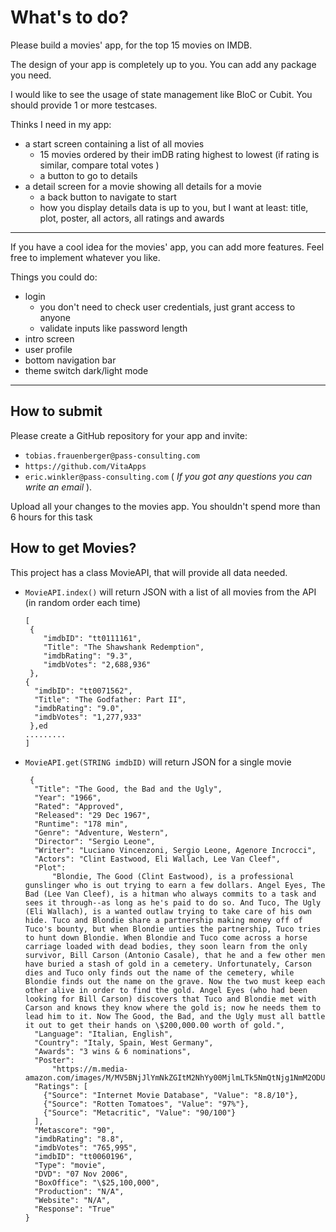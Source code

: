 # What's to do?

Please build a movies' app, for the top 15 movies on IMDB.

The design of your app is completely up to you. You can add any package you need. 

I would like to see the usage of state management like BloC or Cubit. You should provide 1 or more testcases.

Thinks I need in my app:

- a start screen containing a list of all movies
    - 15 movies ordered by their imDB rating highest to lowest (if rating is similar, compare total votes )
    - a button to go to details
- a detail screen for a movie showing all details for a movie
    - a back button to navigate to start
    - how you display details data is up to you, but I want at least: title, plot, poster, all actors, all ratings and
      awards

---
If you have a cool idea for the movies' app, you can add more features. Feel free to implement whatever you like. 

Things you could do:
- login
   - you don't need to check user credentials, just grant access to anyone
   - validate inputs like password length
- intro screen
- user profile
- bottom navigation bar
- theme switch dark/light mode
 - ---

## How to submit

Please create a GitHub repository for your app and invite: 
- `tobias.frauenberger@pass-consulting.com`
- `https://github.com/VitaApps` 
- `eric.winkler@pass-consulting.com` 
( *If you got any questions you can write an email* ).

Upload all your changes to the movies app. You shouldn't spend more than 6 hours for this task



## How to get Movies?

This project has a class MovieAPI, that will provide all data needed.

- ````MovieAPI.index()```` will return JSON with a list of all movies from the API  (in random order each time)
    ```
  [
     {
        "imdbID": "tt0111161",
        "Title": "The Shawshank Redemption",
        "imdbRating": "9.3",
        "imdbVotes": "2,688,936"
     },
  {
      "imdbID": "tt0071562",
      "Title": "The Godfather: Part II",
      "imdbRating": "9.0",
      "imdbVotes": "1,277,933"
     },ed
  .........
  ]

   ```
- ````MovieAPI.get(STRING imdbID)```` will return JSON for a single movie
  ```
   {
    "Title": "The Good, the Bad and the Ugly",
    "Year": "1966",
    "Rated": "Approved",
    "Released": "29 Dec 1967",
    "Runtime": "178 min",
    "Genre": "Adventure, Western",
    "Director": "Sergio Leone",
    "Writer": "Luciano Vincenzoni, Sergio Leone, Agenore Incrocci",
    "Actors": "Clint Eastwood, Eli Wallach, Lee Van Cleef",
    "Plot":
        "Blondie, The Good (Clint Eastwood), is a professional gunslinger who is out trying to earn a few dollars. Angel Eyes, The Bad (Lee Van Cleef), is a hitman who always commits to a task and sees it through--as long as he's paid to do so. And Tuco, The Ugly (Eli Wallach), is a wanted outlaw trying to take care of his own hide. Tuco and Blondie share a partnership making money off of Tuco's bounty, but when Blondie unties the partnership, Tuco tries to hunt down Blondie. When Blondie and Tuco come across a horse carriage loaded with dead bodies, they soon learn from the only survivor, Bill Carson (Antonio Casale), that he and a few other men have buried a stash of gold in a cemetery. Unfortunately, Carson dies and Tuco only finds out the name of the cemetery, while Blondie finds out the name on the grave. Now the two must keep each other alive in order to find the gold. Angel Eyes (who had been looking for Bill Carson) discovers that Tuco and Blondie met with Carson and knows they know where the gold is; now he needs them to lead him to it. Now The Good, the Bad, and the Ugly must all battle it out to get their hands on \$200,000.00 worth of gold.",
    "Language": "Italian, English",
    "Country": "Italy, Spain, West Germany",
    "Awards": "3 wins & 6 nominations",
    "Poster":
        "https://m.media-amazon.com/images/M/MV5BNjJlYmNkZGItM2NhYy00MjlmLTk5NmQtNjg1NmM2ODU4OTMwXkEyXkFqcGdeQXVyMjUzOTY1NTc@._V1_SX300.jpg",
    "Ratings": [
      {"Source": "Internet Movie Database", "Value": "8.8/10"},
      {"Source": "Rotten Tomatoes", "Value": "97%"},
      {"Source": "Metacritic", "Value": "90/100"}
    ],
    "Metascore": "90",
    "imdbRating": "8.8",
    "imdbVotes": "765,995",
    "imdbID": "tt0060196",
    "Type": "movie",
    "DVD": "07 Nov 2006",
    "BoxOffice": "\$25,100,000",
    "Production": "N/A",
    "Website": "N/A",
    "Response": "True"
  }
  ```


